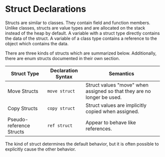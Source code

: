 # Struct Declarations

Structs are similar to classes. They contain field and function members. Unlike classes, structs are value types and are allocated on the stack instead of the heap by default. A variable with a struct type directly contains the data of the struct. A variable of a class type contains a reference to the object which contains the data.

There are three kinds of structs which are summarized below. Additionally, there are enum structs documented in their own section.

| Struct Type              | Declaration Syntax | Semantics                                                              |
| ------------------------ | ------------------ | ---------------------------------------------------------------------- |
| Move Structs             | `move struct`      | Struct values "move" when assigned so that they are no longer be used. |
| Copy Structs             | `copy struct`      | Struct values are implicitly copied when assigned.                     |
| Pseudo-reference Structs | `ref struct`       | Appear to behave like references.                                      |

The kind of struct determines the default behavior, but it is often possible to explicitly cause the other behavior.
